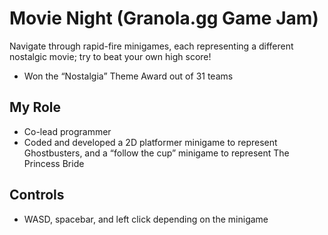 # Movie Night (Granola.gg Game Jam)

Navigate through rapid-fire minigames, each representing a different nostalgic movie; try to beat your own high score!

- Won the “Nostalgia” Theme Award out of 31 teams

## My Role

- Co-lead programmer
- Coded and developed a 2D platformer minigame to represent Ghostbusters,
and a “follow the cup” minigame to represent The Princess Bride

## Controls

- WASD, spacebar, and left click depending on the minigame
